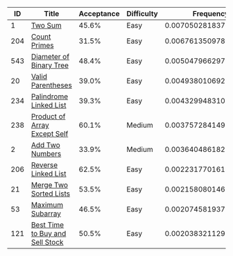 |ID|Title|Acceptance|Difficulty|Frequency|
|----|-----|----|---|---|
|1|[Two Sum]( https://leetcode.com/problems/two-sum)|45.6%|Easy|0.007050281837628458|
|204|[Count Primes]( https://leetcode.com/problems/count-primes)|31.5%|Easy|0.006761350978043845|
|543|[Diameter of Binary Tree]( https://leetcode.com/problems/diameter-of-binary-tree)|48.4%|Easy|0.005047966297304777|
|20|[Valid Parentheses]( https://leetcode.com/problems/valid-parentheses)|39.0%|Easy|0.004938010692392608|
|234|[Palindrome Linked List]( https://leetcode.com/problems/palindrome-linked-list)|39.3%|Easy|0.0043299483107622555|
|238|[Product of Array Except Self]( https://leetcode.com/problems/product-of-array-except-self)|60.1%|Medium|0.003757284149658983|
|2|[Add Two Numbers]( https://leetcode.com/problems/add-two-numbers)|33.9%|Medium|0.003640486182288058|
|206|[Reverse Linked List]( https://leetcode.com/problems/reverse-linked-list)|62.5%|Easy|0.002231770161393673|
|21|[Merge Two Sorted Lists]( https://leetcode.com/problems/merge-two-sorted-lists)|53.5%|Easy|0.002158080146984904|
|53|[Maximum Subarray]( https://leetcode.com/problems/maximum-subarray)|46.5%|Easy|0.0020745819379855658|
|121|[Best Time to Buy and Sell Stock]( https://leetcode.com/problems/best-time-to-buy-and-sell-stock)|50.5%|Easy|0.0020383211296970956|
